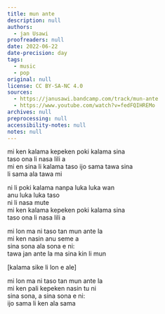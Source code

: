 ```yaml
---
title: mun ante
description: null
authors:
  - jan Usawi
proofreaders: null
date: 2022-06-22
date-precision: day
tags:
  - music
  - pop
original: null
license: CC BY-SA-NC 4.0
sources:
  - https://janusawi.bandcamp.com/track/mun-ante
  - https://www.youtube.com/watch?v=fedFQIHREMo
archives: null
preprocessing: null
accessibility-notes: null
notes: null
---
```


mi ken kalama kepeken poki kalama sina  \
taso ona li nasa lili a  \
mi en sina li kalama taso ijo sama tawa sina  \
li sama ala tawa mi

ni li poki kalama nanpa luka luka wan  \
anu luka luka taso  \
ni li nasa mute  \
mi ken kalama kepeken poki kalama sina  \
taso ona li nasa lili a

mi lon ma ni taso tan mun ante la  \
mi ken nasin anu seme a  \
sina sona ala sona e ni:  \
tawa jan ante la ma sina kin li mun

[kalama sike li lon e ale]

mi lon ma ni taso tan mun ante la  \
mi ken pali kepeken nasin tu ni  \
sina sona, a sina sona e ni:  \
ijo sama li ken ala sama
